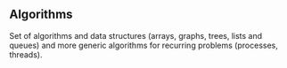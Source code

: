 ## Algorithms
Set of algorithms and data structures (arrays, graphs, trees, lists and queues) and more generic algorithms for recurring problems (processes, threads).
